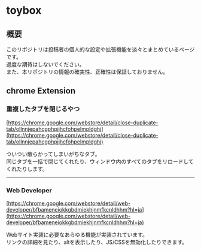 # toybox

## 概要

このリポジトリは投稿者の個人的な設定や拡張機能を淡々とまとめているページです。  
過度な期待はしないでください。  
また、本リポジトリの情報の確実性、正確性は保証しておりません。  


## chrome Extension

### 重複したタブを閉じるやつ

[https://chrome.google.com/webstore/detail/close-duplicate-tab/ollnnjepahcgphpjjhcfohpelmpldghj](https://chrome.google.com/webstore/detail/close-duplicate-tab/ollnnjepahcgphpjjhcfohpelmpldghj)

ついつい散らかってしまいがちなタブ。  
同じタブを一括で閉じてくれたり、ウィンドウ内のすべてのタブをリロードしてくれたりします。

---

### Web Developer

[https://chrome.google.com/webstore/detail/web-developer/bfbameneiokkgbdmiekhjnmfkcnldhhm?hl=ja](https://chrome.google.com/webstore/detail/web-developer/bfbameneiokkgbdmiekhjnmfkcnldhhm?hl=ja)

Webサイト実装に必要なあらゆる機能が実装されています。  
リンクの詳細を見たり、altを表示したり、JS/CSSを無効化したりできます。